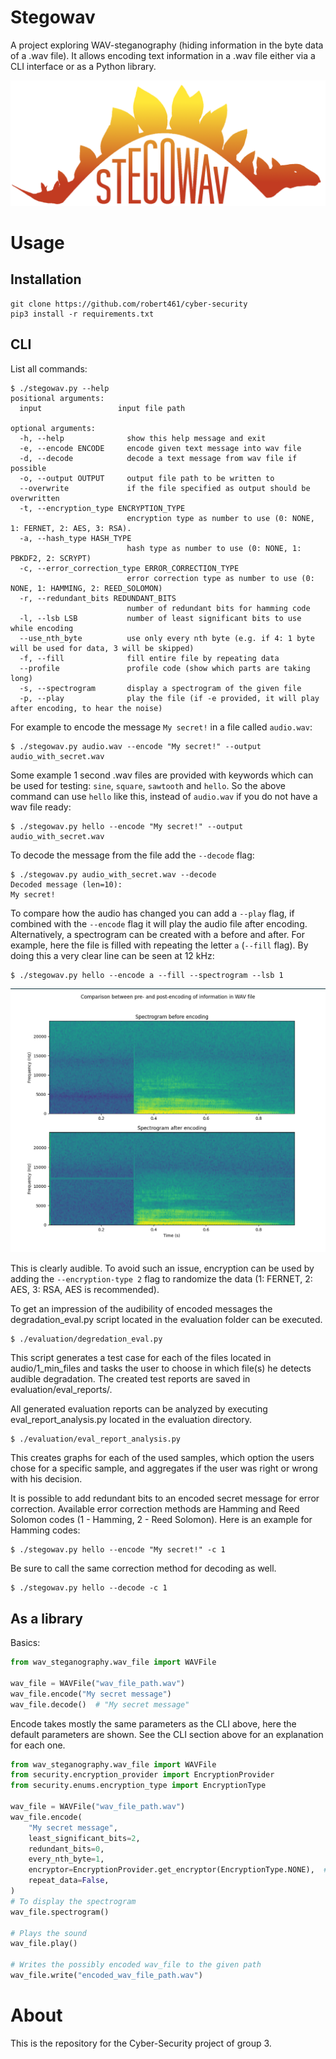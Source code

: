 # Stegowav

A project exploring WAV-steganography (hiding information in the byte data of a .wav file). 
It allows encoding text information in a .wav file either via a CLI interface or as a 
Python library. 

![StegoWav-Logo](logo.png)

# Usage

## Installation

```
git clone https://github.com/robert461/cyber-security
pip3 install -r requirements.txt
```

## CLI

List all commands:

```
$ ./stegowav.py --help
positional arguments:
  input                 input file path

optional arguments:
  -h, --help              show this help message and exit
  -e, --encode ENCODE     encode given text message into wav file
  -d, --decode            decode a text message from wav file if possible
  -o, --output OUTPUT     output file path to be written to
  --overwrite             if the file specified as output should be overwritten
  -t, --encryption_type ENCRYPTION_TYPE
                          encryption type as number to use (0: NONE, 1: FERNET, 2: AES, 3: RSA). 
  -a, --hash_type HASH_TYPE
                          hash type as number to use (0: NONE, 1: PBKDF2, 2: SCRYPT)
  -c, --error_correction_type ERROR_CORRECTION_TYPE
                          error correction type as number to use (0: NONE, 1: HAMMING, 2: REED_SOLOMON)
  -r, --redundant_bits REDUNDANT_BITS
                          number of redundant bits for hamming code
  -l, --lsb LSB           number of least significant bits to use while encoding
  --use_nth_byte          use only every nth byte (e.g. if 4: 1 byte will be used for data, 3 will be skipped)
  -f, --fill              fill entire file by repeating data
  --profile               profile code (show which parts are taking long)
  -s, --spectrogram       display a spectrogram of the given file
  -p, --play              play the file (if -e provided, it will play after encoding, to hear the noise)
```

For example to encode the message `My secret!` in a file called `audio.wav`:

```
$ ./stegowav.py audio.wav --encode "My secret!" --output audio_with_secret.wav
```

Some example 1 second .wav files are provided with keywords which can be used for 
testing: `sine`, `square`, `sawtooth` and `hello`. So the above command can use `hello` like this, instead of
`audio.wav` if you do not have a wav file ready:

```
$ ./stegowav.py hello --encode "My secret!" --output audio_with_secret.wav
```

To decode the message from the file add the `--decode` flag:

```
$ ./stegowav.py audio_with_secret.wav --decode
Decoded message (len=10):
My secret!
```

To compare how the audio has changed you can add a `--play` flag, if combined with the `--encode` flag
it will play the audio file after encoding. Alternatively, a spectrogram can be created with a before
and after. For example, here the file is filled with repeating the letter `a` (`--fill` flag). 
By doing this a very clear line can be seen at 12 kHz:

```
$ ./stegowav.py hello --encode a --fill --spectrogram --lsb 1
```

![](media/hello_spectrogram.png)

This is clearly audible. To avoid such an issue, encryption can be used by adding the `--encryption-type 2` 
flag to randomize the data (1: FERNET, 2: AES, 3: RSA, AES is recommended). 

To get an impression of the audibility of encoded messages the degradation_eval.py script located 
in the evaluation folder can be executed. 

```
$ ./evaluation/degredation_eval.py
```

This script generates a test case for each of the files located in audio/1_min_files and tasks the 
user to choose in which file(s) he detects audible degradation. The created test reports are saved 
in evaluation/eval_reports/.


All generated evaluation reports can be analyzed by executing eval_report_analysis.py located in 
the evaluation directory. 

```
$ ./evaluation/eval_report_analysis.py
```

This creates graphs for each of the used samples, which option the users 
chose for a specific sample, and aggregates if the user was right or wrong with his decision.


It is possible to add redundant bits to an encoded secret message for error correction. Available error
correction methods are Hamming and Reed Solomon codes (1 - Hamming, 2 - Reed Solomon).
Here is an example for Hamming codes:

```
$ ./stegowav.py hello --encode "My secret!" -c 1
```

Be sure to call the same correction method for decoding as well.

```
$ ./stegowav.py hello --decode -c 1
```


## As a library

Basics:
```python
from wav_steganography.wav_file import WAVFile

wav_file = WAVFile("wav_file_path.wav")
wav_file.encode("My secret message")
wav_file.decode()  # "My secret message"
```

Encode takes mostly the same parameters as the CLI above, here the default parameters are shown. 
See the CLI section above for an explanation for each one.

```python
from wav_steganography.wav_file import WAVFile
from security.encryption_provider import EncryptionProvider
from security.enums.encryption_type import EncryptionType

wav_file = WAVFile("wav_file_path.wav")
wav_file.encode(
    "My secret message",
    least_significant_bits=2,
    redundant_bits=0,
    every_nth_byte=1,
    encryptor=EncryptionProvider.get_encryptor(EncryptionType.NONE),  # e.g. for AES: EncryptionType.AES
    repeat_data=False,
)
# To display the spectrogram
wav_file.spectrogram()

# Plays the sound
wav_file.play()

# Writes the possibly encoded wav_file to the given path
wav_file.write("encoded_wav_file_path.wav")
```


# About
This is the repository for the Cyber-Security project of group 3.


